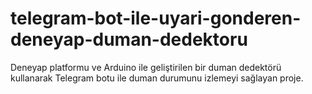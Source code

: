 # telegram-bot-ile-uyari-gonderen-deneyap-duman-dedektoru
Deneyap platformu ve Arduino ile geliştirilen bir duman dedektörü kullanarak Telegram botu ile duman durumunu izlemeyi sağlayan proje.
